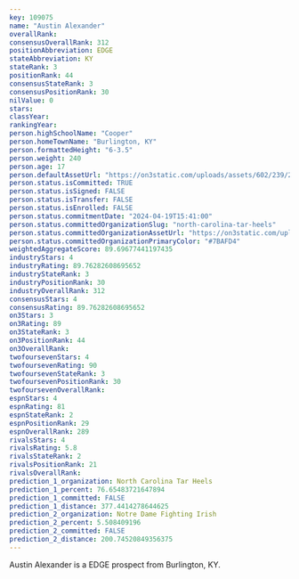 ```yaml
---
key: 109075
name: "Austin Alexander"
overallRank: 
consensusOverallRank: 312
positionAbbreviation: EDGE
stateAbbreviation: KY
stateRank: 3
positionRank: 44
consensusStateRank: 3
consensusPositionRank: 30
nilValue: 0
stars: 
classYear: 
rankingYear: 
person.highSchoolName: "Cooper"
person.homeTownName: "Burlington, KY"
person.formattedHeight: "6-3.5"
person.weight: 240
person.age: 17
person.defaultAssetUrl: "https://on3static.com/uploads/assets/602/239/239602.png"
person.status.isCommitted: TRUE
person.status.isSigned: FALSE
person.status.isTransfer: FALSE
person.status.isEnrolled: FALSE
person.status.commitmentDate: "2024-04-19T15:41:00"
person.status.committedOrganizationSlug: "north-carolina-tar-heels"
person.status.committedOrganizationAssetUrl: "https://on3static.com/uploads/assets/102/150/150102.svg"
person.status.committedOrganizationPrimaryColor: "#7BAFD4"
weightedAggregateScore: 89.69677441197435
industryStars: 4
industryRating: 89.76282608695652
industryStateRank: 3
industryPositionRank: 30
industryOverallRank: 312
consensusStars: 4
consensusRating: 89.76282608695652
on3Stars: 3
on3Rating: 89
on3StateRank: 3
on3PositionRank: 44
on3OverallRank: 
twofoursevenStars: 4
twofoursevenRating: 90
twofoursevenStateRank: 3
twofoursevenPositionRank: 30
twofoursevenOverallRank: 
espnStars: 4
espnRating: 81
espnStateRank: 2
espnPositionRank: 29
espnOverallRank: 289
rivalsStars: 4
rivalsRating: 5.8
rivalsStateRank: 2
rivalsPositionRank: 21
rivalsOverallRank: 
prediction_1_organization: North Carolina Tar Heels
prediction_1_percent: 76.65483721647894
prediction_1_committed: FALSE
prediction_1_distance: 377.4414278644625
prediction_2_organization: Notre Dame Fighting Irish
prediction_2_percent: 5.508409196
prediction_2_committed: FALSE
prediction_2_distance: 200.74520849356375
---
```

Austin Alexander is a EDGE prospect from Burlington, KY.